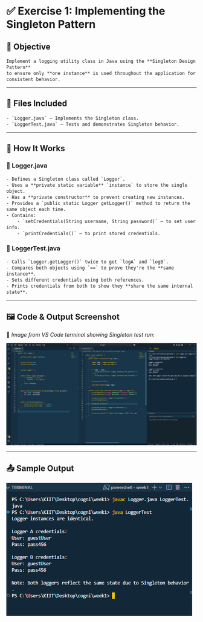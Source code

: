 # ✅ Exercise 1: Implementing the Singleton Pattern

## 📘 Objective
	Implement a logging utility class in Java using the **Singleton Design Pattern**
	to ensure only **one instance** is used throughout the application for consistent behavior.

---

## 📁 Files Included

	- `Logger.java` — Implements the Singleton class.
	- `LoggerTest.java` — Tests and demonstrates Singleton behavior.

---

## 🧱 How It Works

### 🔹 Logger.java
	- Defines a Singleton class called `Logger`.
	- Uses a **private static variable** `instance` to store the single object.
	- Has a **private constructor** to prevent creating new instances.
	- Provides a `public static Logger getLogger()` method to return the same object each time.
	- Contains:
		- `setCredentials(String username, String password)` — to set user info.
		- `printCredentials()` — to print stored credentials.

### 🔹 LoggerTest.java
	- Calls `Logger.getLogger()` twice to get `logA` and `logB`.
	- Compares both objects using `==` to prove they're the **same instance**.
	- Sets different credentials using both references.
	- Prints credentials from both to show they **share the same internal state**.

---

## 🖼️ Code & Output Screenshot

📌 *Image from VS Code terminal showing Singleton test run:*
 
![alt text](image.png)

---

## 📤 Sample Output
![alt text](image-1.png)
